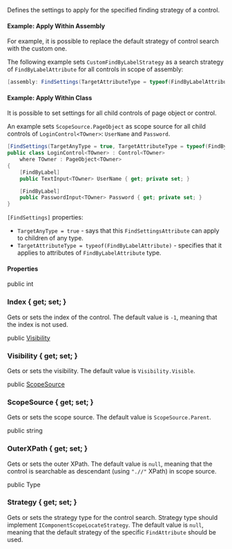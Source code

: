 Defines the settings to apply for the specified finding strategy of a control.

#### Example: Apply Within Assembly

For example, it is possible to replace the default strategy of control search with the custom one.

The following example sets `CustomFindByLabelStrategy` as a search strategy of `FindByLabelAttribute` for all controls in scope of assembly:

```cs
[assembly: FindSettings(TargetAttributeType = typeof(FindByLabelAttribute), Strategy = typeof(CustomFindByLabelStrategy))]
```

#### Example: Apply Within Class

It is possible to set settings for all child controls of page object or control.

An example sets `ScopeSource.PageObject` as scope source for all child controls of `LoginControl<TOwner>`: `UserName` and `Password`.

```cs
[FindSettings(TargetAnyType = true, TargetAttributeType = typeof(FindByLabelAttribute), ScopeSource = ScopeSource.PageObject)]
public class LoginControl<TOwner> : Control<TOwner>
    where TOwner : PageObject<TOwner>
{
    [FindByLabel]
    public TextInput<TOwner> UserName { get; private set; }

    [FindByLabel]
    public PasswordInput<TOwner> Password { get; private set; }
}
```

`[FindSettings]` properties:

- `TargetAnyType = true` - says that this `FindSettingsAttribute` can apply to children of any type.
- `TargetAttributeType = typeof(FindByLabelAttribute)` - specifies that it applies to attributes of `FindByLabelAttribute` type.

#### Properties

<div class="member">
    <span class="head"><span class="keyword">public</span> <span class="keyword">int</span></span>
    <h3><span class="body">Index</span><span class="tail"> { <span class="keyword">get</span>; <span class="keyword">set</span>; }</span></h3>
</div>

Gets or sets the index of the control.
The default value is `-1`, meaning that the index is not used.

<div class="member">
    <span class="head"><span class="keyword">public</span> <a href="#visibility" class="type">Visibility</a></span>
    <h3><span class="body">Visibility</span><span class="tail"> { <span class="keyword">get</span>; <span class="keyword">set</span>; }</span></h3>
</div>

Gets or sets the visibility.
The default value is `Visibility.Visible`.

<div class="member">
    <span class="head"><span class="keyword">public</span> <a href="#scopesource" class="type">ScopeSource</a></span>
    <h3><span class="body">ScopeSource</span><span class="tail"> { <span class="keyword">get</span>; <span class="keyword">set</span>; }</span></h3>
</div>

Gets or sets the scope source.
The default value is `ScopeSource.Parent`.

<div class="member">
    <span class="head"><span class="keyword">public</span> <span class="keyword">string</span></span>
    <h3><span class="body">OuterXPath</span><span class="tail"> { <span class="keyword">get</span>; <span class="keyword">set</span>; }</span></h3>
</div>

Gets or sets the outer XPath.
The default value is `null`, meaning that the control is searchable as descendant (using `".//"` XPath) in scope source.

<div class="member">
    <span class="head"><span class="keyword">public</span> <span class="type">Type</span></span>
    <h3><span class="body">Strategy</span><span class="tail"> { <span class="keyword">get</span>; <span class="keyword">set</span>; }</span></h3>
</div>

Gets or sets the strategy type for the control search.
Strategy type should implement `IComponentScopeLocateStrategy`.
The default value is `null`, meaning that the default strategy of the specific `FindAttribute` should be used.